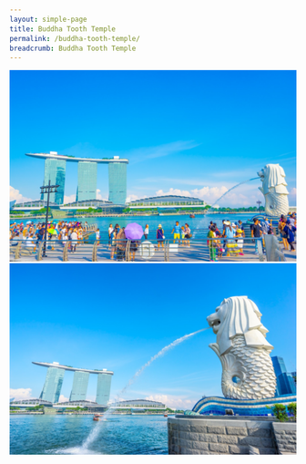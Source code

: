 ```yaml
---
layout: simple-page
title: Buddha Tooth Temple
permalink: /buddha-tooth-temple/
breadcrumb: Buddha Tooth Temple
---
```


<style>
	@import /zoomwall/zoomwall.css;
</style>

<script type="text/javascript" src="/zoomwall/zoomwall.js"></script>

<div id="gallery" class="zoomwall">
	<img src="/images/merlion/merlion-01.jpg" data-highres="/images/merlion/merlion-01.jpg" />
    <img src="/images/merlion/merlion-02.jpg" data-highres="/images/merlion/merlion-02.jpg" />
</div>

<script>
	window.onload = function() {
		zoomwall.create(document.getElementById('gallery'));
	};
</script>